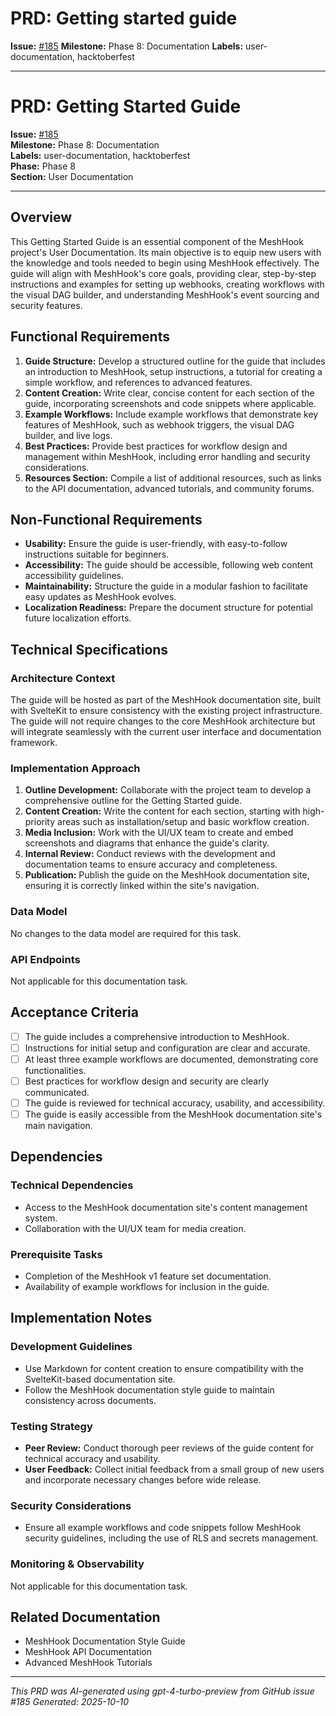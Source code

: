 # PRD: Getting started guide

**Issue:** [#185](https://github.com/profullstack/meshhook/issues/185)
**Milestone:** Phase 8: Documentation
**Labels:** user-documentation, hacktoberfest

---

# PRD: Getting Started Guide

**Issue:** [#185](https://github.com/profullstack/meshhook/issues/185)  
**Milestone:** Phase 8: Documentation  
**Labels:** user-documentation, hacktoberfest  
**Phase:** Phase 8  
**Section:** User Documentation

---

## Overview

This Getting Started Guide is an essential component of the MeshHook project's User Documentation. Its main objective is to equip new users with the knowledge and tools needed to begin using MeshHook effectively. The guide will align with MeshHook's core goals, providing clear, step-by-step instructions and examples for setting up webhooks, creating workflows with the visual DAG builder, and understanding MeshHook's event sourcing and security features.

## Functional Requirements

1. **Guide Structure:** Develop a structured outline for the guide that includes an introduction to MeshHook, setup instructions, a tutorial for creating a simple workflow, and references to advanced features.
2. **Content Creation:** Write clear, concise content for each section of the guide, incorporating screenshots and code snippets where applicable.
3. **Example Workflows:** Include example workflows that demonstrate key features of MeshHook, such as webhook triggers, the visual DAG builder, and live logs.
4. **Best Practices:** Provide best practices for workflow design and management within MeshHook, including error handling and security considerations.
5. **Resources Section:** Compile a list of additional resources, such as links to the API documentation, advanced tutorials, and community forums.

## Non-Functional Requirements

- **Usability:** Ensure the guide is user-friendly, with easy-to-follow instructions suitable for beginners.
- **Accessibility:** The guide should be accessible, following web content accessibility guidelines.
- **Maintainability:** Structure the guide in a modular fashion to facilitate easy updates as MeshHook evolves.
- **Localization Readiness:** Prepare the document structure for potential future localization efforts.

## Technical Specifications

### Architecture Context

The guide will be hosted as part of the MeshHook documentation site, built with SvelteKit to ensure consistency with the existing project infrastructure. The guide will not require changes to the core MeshHook architecture but will integrate seamlessly with the current user interface and documentation framework.

### Implementation Approach

1. **Outline Development:** Collaborate with the project team to develop a comprehensive outline for the Getting Started guide.
2. **Content Creation:** Write the content for each section, starting with high-priority areas such as installation/setup and basic workflow creation.
3. **Media Inclusion:** Work with the UI/UX team to create and embed screenshots and diagrams that enhance the guide's clarity.
4. **Internal Review:** Conduct reviews with the development and documentation teams to ensure accuracy and completeness.
5. **Publication:** Publish the guide on the MeshHook documentation site, ensuring it is correctly linked within the site's navigation.

### Data Model

No changes to the data model are required for this task.

### API Endpoints

Not applicable for this documentation task.

## Acceptance Criteria

- [ ] The guide includes a comprehensive introduction to MeshHook.
- [ ] Instructions for initial setup and configuration are clear and accurate.
- [ ] At least three example workflows are documented, demonstrating core functionalities.
- [ ] Best practices for workflow design and security are clearly communicated.
- [ ] The guide is reviewed for technical accuracy, usability, and accessibility.
- [ ] The guide is easily accessible from the MeshHook documentation site's main navigation.

## Dependencies

### Technical Dependencies

- Access to the MeshHook documentation site's content management system.
- Collaboration with the UI/UX team for media creation.

### Prerequisite Tasks

- Completion of the MeshHook v1 feature set documentation.
- Availability of example workflows for inclusion in the guide.

## Implementation Notes

### Development Guidelines

- Use Markdown for content creation to ensure compatibility with the SvelteKit-based documentation site.
- Follow the MeshHook documentation style guide to maintain consistency across documents.

### Testing Strategy

- **Peer Review:** Conduct thorough peer reviews of the guide content for technical accuracy and usability.
- **User Feedback:** Collect initial feedback from a small group of new users and incorporate necessary changes before wide release.

### Security Considerations

- Ensure all example workflows and code snippets follow MeshHook security guidelines, including the use of RLS and secrets management.

### Monitoring & Observability

Not applicable for this documentation task.

## Related Documentation

- MeshHook Documentation Style Guide
- MeshHook API Documentation
- Advanced MeshHook Tutorials

---

*This PRD was AI-generated using gpt-4-turbo-preview from GitHub issue #185*
*Generated: 2025-10-10*
